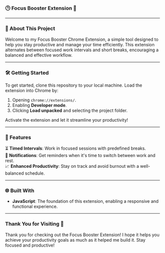 ### 🕒 Focus Booster Extension 🚀  

---

### 📝 About This Project  
Welcome to my Focus Booster Chrome Extension, a simple tool designed to help you stay productive and manage your time efficiently. This extension alternates between focused work intervals and short breaks, encouraging a balanced and effective workflow.  

---

### 🛠️ Getting Started  
To get started, clone this repository to your local machine. Load the extension into Chrome by:  
1. Opening `chrome://extensions/`.  
2. Enabling **Developer mode**.  
3. Clicking **Load unpacked** and selecting the project folder.  

Activate the extension and let it streamline your productivity!  

---

### 🚀 Features  
⏳ **Timed Intervals**: Work in focused sessions with predefined breaks.  
🔔 **Notifications**: Get reminders when it's time to switch between work and rest.  
📈 **Enhanced Productivity**: Stay on track and avoid burnout with a well-balanced schedule.  

---

### 🌐 Built With  
- **JavaScript**: The foundation of this extension, enabling a responsive and functional experience.  

---

### Thank You for Visiting 🙏  
Thank you for checking out the Focus Booster Extension! I hope it helps you achieve your productivity goals as much as it helped me build it. Stay focused and productive!  
